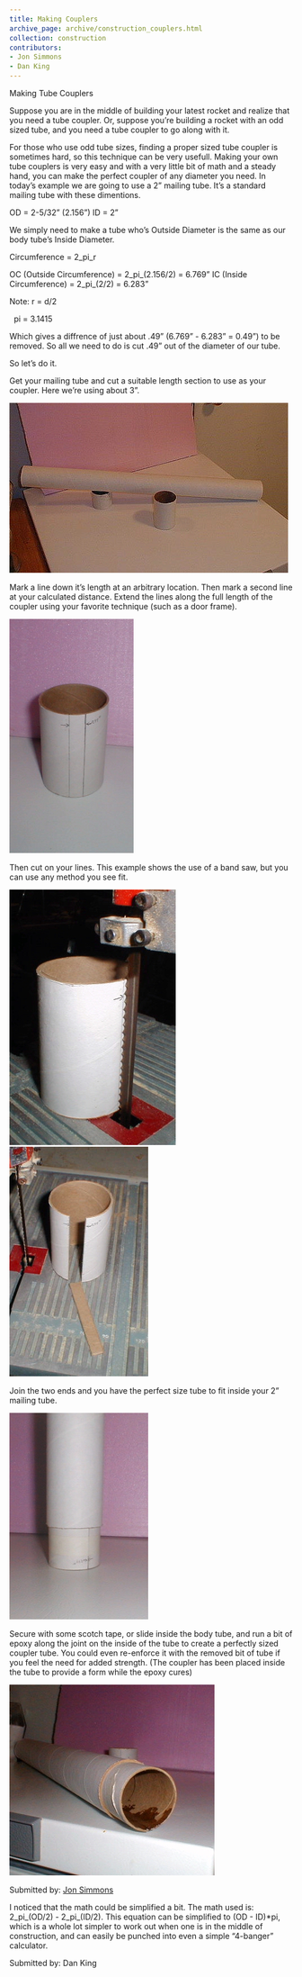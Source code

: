 ```yaml
---
title: Making Couplers
archive_page: archive/construction_couplers.html
collection: construction
contributors:
- Jon Simmons
- Dan King
---
```

Making Tube Couplers

Suppose you are in the middle of building your latest rocket and realize that you need a tube coupler. Or, suppose you’re building a rocket with an odd sized tube, and you need a tube coupler to go along with it.

For those who use odd tube sizes, finding a proper sized tube coupler is sometimes hard, so this technique can be very usefull. Making your own tube couplers is very easy and with a very little bit of math and a steady hand, you can make the perfect coupler of any diameter you need. In today’s example we are going to use a 2” mailing tube. It’s a standard mailing tube with these dimentions.

OD = 2-5/32” (2.156”) ID = 2”

We simply need to make a tube who’s Outside Diameter is the same as our body tube’s Inside Diameter.

Circumference = 2_pi_r

OC (Outside Circumference) = 2_pi_(2.156/2) = 6.769” IC (Inside Circumference) = 2_pi_(2/2) = 6.283”

Note: r = d/2

&nbsp; pi = 3.1415

Which gives a diffrence of just about .49” (6.769” - 6.283” = 0.49”) to be removed. So all we need to do is cut .49” out of the diameter of our tube.

So let’s do it.

Get your mailing tube and cut a suitable length section to use as your coupler. Here we’re using about 3”.

![](/images/customcoupler1.jpg)

Mark a line down it’s length at an arbitrary location. Then mark a second line at your calculated distance. Extend the lines along the full length of the coupler using your favorite technique (such as a door frame).

![](/images/customcoupler2.jpg)

Then cut on your lines. This example shows the use of a band saw, but you can use any method you see fit.

![](/images/customcoupler3.jpg) ![](/images/customcoupler4.jpg)

Join the two ends and you have the perfect size tube to fit inside your 2” mailing tube.

![](/images/customcoupler5.jpg)

Secure with some scotch tape, or slide inside the body tube, and run a bit of epoxy along the joint on the inside of the tube to create a perfectly sized coupler tube. You could even re-enforce it with the removed bit of tube if you feel the need for added strength. (The coupler has been placed inside the tube to provide a form while the epoxy cures)

![](/images/customcoupler6.jpg)

Submitted by: [Jon Simmons](mailto:pyrojon@meganet.net)

I noticed that the math could be simplified a bit. The math used is: 2_pi_(OD/2) - 2_pi_(ID/2). This equation can be simplified to (OD - ID)\*pi, which is a whole lot simpler to work out when one is in the middle of construction, and can easily be punched into even a simple “4-banger” calculator.

Submitted by: Dan King


